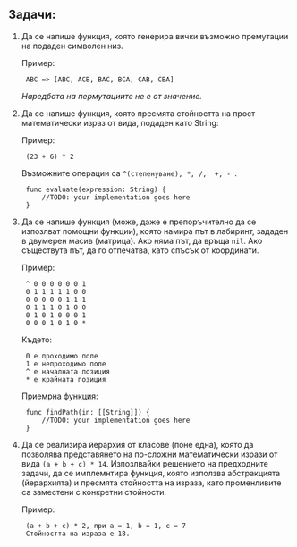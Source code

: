 ## Задачи:

1. Да се напише функция, която генерира вички възможно премутации на подаден символен низ.

	Пример:

		ABC => [ABC, ACB, BAC, BCA, CAB, CBA]

	_Наредбата на пермутациите не е от значение._

1. Да се нaпише функция, която пресмята стойността на прост математически израз от вида, подаден като String:

	Пример:

		(23 + 6) * 2

	Възможните операции са ```^(степенуване), *, /,  +, - ```.

		func evaluate(expression: String) {
			//TODO: your implementation goes here
		}

2. Да се напише функция (може, даже е препоръчително да се изпозлват помощни функции), която намира път в лабиринт, зададен в двумерен масив (матрица). Ако няма път, да връща ```nil```. Ако съществута път, да го отпечатва, като спъсък от координати.

	Пример:

		^ 0 0 0 0 0 0 1
		0 1 1 1 1 1 0 0
		0 0 0 0 0 1 1 1
		0 1 1 1 0 1 0 0
		0 1 0 1 0 0 0 1
		0 0 0 1 0 1 0 *

	Където:

		0 е проходимо поле
		1 е непроходимо поле
		^ е началната позиция
		* е крайната позиция


	Приемрна функция:

		func findPath(in: [[String]]) {
			//TODO: your implementation goes here
		}


4. Да се реализира йерархия от класове (поне една), която да позволява представянето на по-сложни математически изрази от вида ```(a + b + c) * 14```. Изпозлвайки решението на предходните задачи, да се имплемнтира функция, която използва абстракцията (йерархията) и пресмята стойността на израза, като променливите са заместени с конкретни стойности.

	Пример:

		(a + b + c) * 2, при а = 1, b = 1, c = 7
		Стойността на израза е 18.
